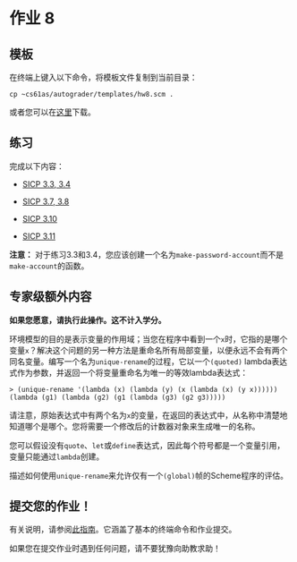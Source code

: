 # 作业 8

## 模板

在终端上键入以下命令，将模板文件复制到当前目录：

```
cp ~cs61as/autograder/templates/hw8.scm . 
```

或者您可以在[这里](http://inst.eecs.berkeley.edu/~cs61as/templates/hw8.scm)下载。

## 练习

完成以下内容：

+   [SICP 3.3, 3.4](http://mitpress.mit.edu/sicp/full-text/book/book-Z-H-20.html#%_thm_3.3)

+   [SICP 3.7, 3.8](http://mitpress.mit.edu/sicp/full-text/book/book-Z-H-20.html#%_thm_3.7)

+   [SICP 3.10](http://mitpress.mit.edu/sicp/full-text/book/book-Z-H-21.html#%25_thm_3.10)

+   [SICP 3.11](http://mitpress.mit.edu/sicp/full-text/book/book-Z-H-21.html#%25_thm_3.11)

**注意：** 对于练习3.3和3.4，您应该创建一个名为`make-password-account`而不是`make-account`的函数。

## 专家级额外内容

**如果您愿意，请执行此操作。这不计入学分。**

环境模型的目的是表示变量的作用域；当您在程序中看到一个`x`时，它指的是哪个变量`x`？解决这个问题的另一种方法是重命名所有局部变量，以便永远不会有两个同名变量。编写一个名为`unique-rename`的过程，它以一个`(quoted)` lambda表达式作为参数，并返回一个将变量重命名为唯一的等效lambda表达式：

```
> (unique-rename '(lambda (x) (lambda (y) (x (lambda (x) (y x))))))
(lambda (g1) (lambda (g2) (g1 (lambda (g3) (g2 g3))))) 
```

请注意，原始表达式中有两个名为`x`的变量，在返回的表达式中，从名称中清楚地知道哪个是哪个。您将需要一个修改后的计数器对象来生成唯一的名称。

您可以假设没有`quote`、`let`或`define`表达式，因此每个符号都是一个变量引用，变量只能通过`lambda`创建。

描述如何使用`unique-rename`来允许仅有一个`(global)`帧的Scheme程序的评估。

## 提交您的作业！

有关说明，请参阅[此指南](../submit.html)。它涵盖了基本的终端命令和作业提交。

如果您在提交作业时遇到任何问题，请不要犹豫向助教求助！
